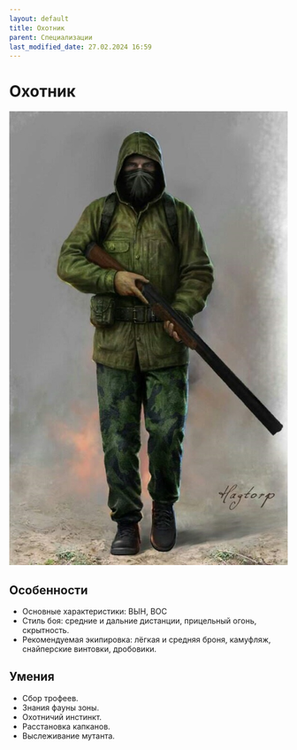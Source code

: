 ```yaml
---
layout: default
title: Охотник
parent: Специализации
last_modified_date: 27.02.2024 16:59
---
```


# Охотник
![ohotnik.jpg](..%2F..%2Fassets%2Fimages%2Fohotnik.jpg)

## Особенности

- Основные характеристики: ВЫН, ВОС
- Стиль боя: средние и дальние дистанции, прицельный огонь, скрытность.
- Рекомендуемая экипировка: лёгкая и средняя броня, камуфляж, снайперские винтовки, дробовики.


## Умения

- Сбор трофеев.
- Знания фауны зоны.
- Охотничий инстинкт.
- Расстановка капканов.
- Выслеживание мутанта.
